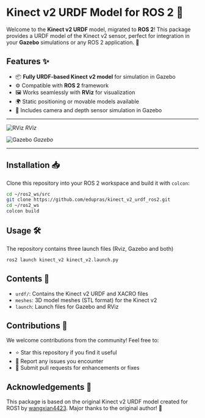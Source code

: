 # Kinect v2 URDF Model for ROS 2 🤖

Welcome to the **Kinect v2 URDF** model, migrated to **ROS 2**! This package provides a URDF model of the Kinect v2 sensor, perfect for integration in your **Gazebo** simulations or any ROS 2 application. 🌟

## Features ✨

- 📦 **Fully URDF-based Kinect v2 model** for simulation in Gazebo
- ⚙️ Compatible with **ROS 2** framework
- 🖼️ Works seamlessly with **RViz** for visualization
- 🌍 Static positioning or movable models available
- 🌟 Includes camera and depth sensor simulation in Gazebo

---
![RViz](https://github.com/user-attachments/assets/2f4802d9-ae29-4627-a8e7-c31a3e463b1c) 
*RViz*


![Gazebo](https://github.com/user-attachments/assets/0bd9e77d-5769-41a8-aea1-e416c9463394)
*Gazebo*

---

## Installation 📥

Clone this repository into your ROS 2 workspace and build it with `colcon`:

```bash
cd ~/ros2_ws/src
git clone https://github.com/edupras/kinect_v2_urdf_ros2.git
cd ~/ros2_ws
colcon build
```
## Usage 🛠️
The repository contains three launch files (Rviz, Gazebo and both)
```bash
ros2 launch kinect_v2 kinect_v2.launch.py 
```

## Contents 📂
 - `urdf/`: Contains the Kinect v2 URDF and XACRO files
 - `meshes`: 3D model meshes (STL format) for the Kinect v2
 - `launch`: Launch files for Gazebo and RViz

## Contributions 🤝
We welcome contributions from the community! Feel free to:
- ⭐ Star this repository if you find it useful
- 🐞 Report any issues you encounter
- 🔧 Submit pull requests for enhancements or fixes

## Acknowledgements 🙌
This package is based on the original Kinect v2 URDF model created for ROS1 by [wangxian4423](https://github.com/wangxian4423/kinect_v2_udrf). Major thanks to the original author! 🎉

